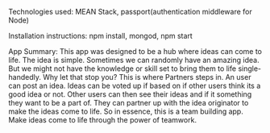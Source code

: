  Technologies used: MEAN Stack, passport(authentication middleware for Node)

 Installation instructions: npm install, mongod, npm start

 App Summary: This app was designed to be a hub where ideas can come to life. The idea is simple. Sometimes we can randomly have an amazing idea. But we might not have the knowledge or skill set to bring them to life single-handedly. Why let that stop you? This is where Partners steps in. An user can post an idea. Ideas can be voted up if based on if other users think its a good idea or not. Other users can then see their ideas and if it something they want to be a part of. They can partner up with the idea originator to make the ideas come to life. So in essence, this is a team building app. Make ideas come to life through the power of teamwork.
